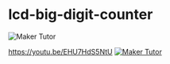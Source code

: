 # lcd-big-digit-counter

![Maker Tutor](https://1.bp.blogspot.com/-J2wVpQXqXSU/WlYdKZRgwKI/AAAAAAAA9oI/Te2VXZsMNdgaU4rpAcrEMKLT3Wdtvn5IwCPcBGAYYCw/s640/lcd_push_button_i2c_bb.jpg)

https://youtu.be/EHU7HdS5NtU
[![Maker Tutor](https://img.youtube.com/vi/EHU7HdS5NtU/0.jpg)](https://www.youtube.com/watch?v=EHU7HdS5NtU)
